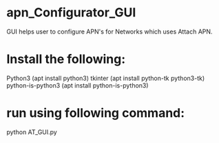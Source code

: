 # apn_Configurator_GUI

GUI helps user to configure APN's for Networks which uses Attach APN.

# Install the following:

Python3 (apt install python3)
tkinter (apt install python-tk python3-tk)
python-is-python3 (apt install python-is-python3)


# run using following command:

python AT_GUI.py

